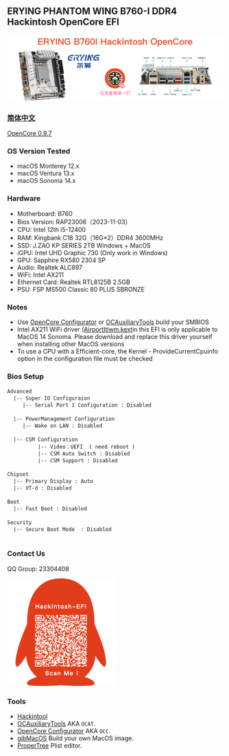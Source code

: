 ## ERYING PHANTOM WING B760-I DDR4 Hackintosh OpenCore EFI

![image](ScreenShot/ERYINGB760I.png)

### [简体中文](https://github.com/hackintosh-club/ERYING-B760I-OpenCore)

[OpenCore 0.9.7](https://github.com/acidanthera/OpenCorePkg)

### OS Version Tested

- macOS Monterey 12.x
- macOS Ventura  13.x 
- macOS Sonoma 14.x

### Hardware

- Motherboard:  B760
- Bios Version: RAP23006（2023-11-03）
- CPU: Intel 12th i5-12400
- RAM: Kingbank C18  32G（16G*2）DDR4 3600MHz
- SSD: J.ZAO KP SERIES 2TB Windows + MacOS
- iGPU: Intel UHD Graphic 730 (Only work in Windows)
- GPU: Sapphire RX580 2304 SP
- Audio: Realtek ALC897
- WiFi: Intel AX211
- Ethernet Card: Realtek RTL8125B 2.5GB
- PSU: FSP MS500 Classic 80 PLUS SBRONZE

### Notes

 - Use [OpenCore Configurator](https://mackie100projects.altervista.org/opencore-configurator/) or [OCAuxiliaryTools](https://github.com/ic005k/OCAuxiliaryTools) build your SMBIOS
 - Intel AX211 WiFi driver ([AirportItlwm.kext](https://github.com/OpenIntelWireless/itlwm/releases)in this EFI is only applicable to MacOS 14 Sonoma. Please download and replace this driver yourself when installing other MacOS versions
 - To use a CPU with a Efficient-core, the Kernel - ProvideCurrentCpuinfo option in the configuration file must be checked

### Bios Setup

```
Advanced
  |-- Super IO Configuraion
     |-- Serial Port 1 Configuration : Disabled
  
  |-- PowerManagement Configuration
     |-- Wake on LAN : Disabled
  
  |-- CSM Configuration
	      |-- Video：UEFI  ( need reboot )
	      |-- CSM Auto Switch : Disabled 
	      |-- CSM Support : Disabled
 
Chipset
  |-- Primary Display : Auto
  |-- VT-d : Disabled

Boot
  |-- Fast Boot : Disabled

Security
  |-- Secure Boot Mode  : Disabled
       

```

### Contact Us

QQ Group: 23304408

![image](ScreenShot/QRCode.png)


### Tools

- [Hackintool](https://github.com/headkaze/Hackintool) 
- [OCAuxiliaryTools](https://github.com/ic005k/OCAuxiliaryTools) AKA `OCAT`.
- [OpenCore Configurator](https://mackie100projects.altervista.org/opencore-configurator/) AKA `OCC`.
- [gibMacOS](https://github.com/corpnewt/gibMacOS) Build your own MacOS image.
- [ProperTree](https://github.com/corpnewt/ProperTree) Plist editor.
